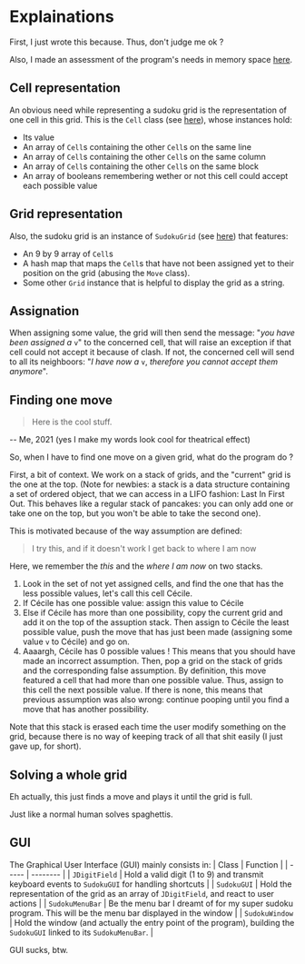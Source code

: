 # Explainations

First, I just wrote this because.
Thus, don't judge me ok ?

Also, I made an assessment of the program's needs in memory space [here](Memory.md).

## Cell representation

An obvious need while representing a sudoku grid is the representation of one cell in this grid. This is the `Cell` class (see [here](../Cell.java)), whose instances hold:

- Its value
- An array of `Cell`s containing the other `Cell`s on the same line
- An array of `Cell`s containing the other `Cell`s on the same column
- An array of `Cell`s containing the other `Cell`s on the same block
- An array of booleans remembering wether or not this cell could accept each possible value

## Grid representation

Also, the sudoku grid is an instance of `SudokuGrid` (see [here](../SudokuGrid.java)) that features: 

- An 9 by 9 array of `Cell`s
- A hash map that maps the `Cell`s that have not been assigned yet to their position on the grid (abusing the `Move` class).
- Some other `Grid` instance that is helpful to display the grid as a string.

## Assignation

When assigning some value, the grid will then send the message: "*you have been assigned a* `v`" to the concerned cell, that will raise an exception if that cell could not accept it because of clash. If not, the concerned cell will send to all its neighboors: "*I have now a* `v`, *therefore you cannot accept them anymore*".

## Finding one move

> Here is the cool stuff.

-- Me, 2021     (yes I make my words look cool for theatrical effect)

So, when I have to find one move on a given grid, what do the program do ?

First, a bit of context. We work on a stack of grids, and the "current" grid is the one at the top. (Note for newbies: a stack is a data structure containing a set of ordered object, that we can access in a LIFO fashion: Last In First Out. This behaves like a regular stack of pancakes: you can only add one or take one on the top, but you won't be able to take the second one).

This is motivated because of the way assumption are defined: 
> I try this, and if it doesn't work I get back to where I am now

Here, we remember the *this* and the *where I am now* on two stacks.

1) Look in the set of not yet assigned cells, and find the one that has the less possible values, let's call this cell Cécile.
2) If Cécile has one possible value: assign this value to Cécile
3) Else if Cécile has more than one possibility, copy the current grid and add it on the top of the assuption stack. Then assign to Cécile the least possible value, push the move that has just been made (assigning some value `v` to Cécile) and go on.
4) Aaaargh, Cécile has 0 possible values ! This means that you should have made an incorrect assumption. Then, pop a grid on the stack of grids and the corresponding false assumption. By definition, this move featured a cell that had more than one possible value. Thus, assign to this cell the next possible value. If there is none, this means that previous assumption was also wrong: continue pooping until you find a move that has another possibility.

Note that this stack is erased each time the user modify something on the grid, because there is no way of keeping track of all that shit easily (I just gave up, for short).

## Solving a whole grid

Eh actually, this just finds a move and plays it until the grid is full.

Just like a normal human solves spaghettis.

## GUI

The Graphical User Interface (GUI) mainly consists in:
| Class | Function |
| ----- | -------- |
| `JDigitField`   | Hold a valid digit (1 to 9) and transmit keyboard events to `SudokuGUI` for handling shortcuts |
| `SudokuGUI`     | Hold the representation of the grid as an array of `JDigitField`, and react to user actions |
| `SudokuMenuBar` | Be the menu bar I dreamt of for my super sudoku program. This will be the menu bar displayed in the window |
| `SudokuWindow`  | Hold the window (and actually the entry point of the program), building the `SudokuGUI` linked to its `SudokuMenuBar`. |

GUI sucks, btw.